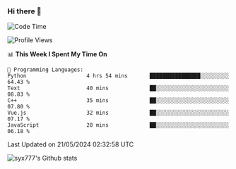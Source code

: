 ### Hi there 👋

<!--
**syx777/syx777** is a ✨ _special_ ✨ repository because its `README.md` (this file) appears on your GitHub profile.

Here are some ideas to get you started:

- 🔭 I’m currently working on ...
- 🌱 I’m currently learning ...
- 👯 I’m looking to collaborate on ...
- 🤔 I’m looking for help with ...
- 💬 Ask me about ...
- 📫 How to reach me: ...
- 😄 Pronouns: ...
- ⚡ Fun fact: ...
-->
<!--START_SECTION:waka-->
![Code Time](http://img.shields.io/badge/Code%20Time-90%20hrs%2028%20mins-blue)

![Profile Views](http://img.shields.io/badge/Profile%20Views-80-blue)

📊 **This Week I Spent My Time On** 

```text
💬 Programming Languages: 
Python                   4 hrs 54 mins       ████████████████░░░░░░░░░   64.43 % 
Text                     40 mins             ██░░░░░░░░░░░░░░░░░░░░░░░   08.83 % 
C++                      35 mins             ██░░░░░░░░░░░░░░░░░░░░░░░   07.80 % 
Vue.js                   32 mins             ██░░░░░░░░░░░░░░░░░░░░░░░   07.17 % 
JavaScript               28 mins             ██░░░░░░░░░░░░░░░░░░░░░░░   06.18 % 
```


 Last Updated on 21/05/2024 02:32:58 UTC
<!--END_SECTION:waka-->

![syx777's Github stats](https://github-readme-stats.vercel.app/api?username=syx777&show_icons=true&count_private=true)
